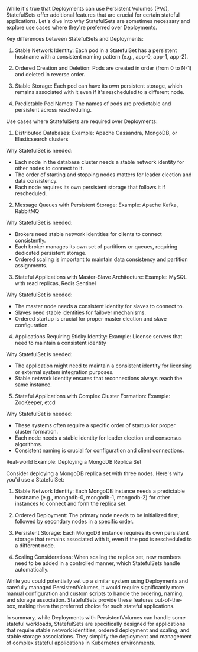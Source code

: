 While it's true that Deployments can use Persistent Volumes (PVs), StatefulSets offer additional features that are crucial for certain stateful applications. Let's dive into why StatefulSets are sometimes necessary and explore use cases where they're preferred over Deployments.

Key differences between StatefulSets and Deployments:

1. Stable Network Identity: Each pod in a StatefulSet has a persistent hostname with a consistent naming pattern (e.g., app-0, app-1, app-2).

2. Ordered Creation and Deletion: Pods are created in order (from 0 to N-1) and deleted in reverse order.

3. Stable Storage: Each pod can have its own persistent storage, which remains associated with it even if it's rescheduled to a different node.

4. Predictable Pod Names: The names of pods are predictable and persistent across rescheduling.

Use cases where StatefulSets are required over Deployments:

1. Distributed Databases:
Example: Apache Cassandra, MongoDB, or Elasticsearch clusters

Why StatefulSet is needed:
- Each node in the database cluster needs a stable network identity for other nodes to connect to it.
- The order of starting and stopping nodes matters for leader election and data consistency.
- Each node requires its own persistent storage that follows it if rescheduled.

2. Message Queues with Persistent Storage:
Example: Apache Kafka, RabbitMQ

Why StatefulSet is needed:
- Brokers need stable network identities for clients to connect consistently.
- Each broker manages its own set of partitions or queues, requiring dedicated persistent storage.
- Ordered scaling is important to maintain data consistency and partition assignments.

3. Stateful Applications with Master-Slave Architecture:
Example: MySQL with read replicas, Redis Sentinel

Why StatefulSet is needed:
- The master node needs a consistent identity for slaves to connect to.
- Slaves need stable identities for failover mechanisms.
- Ordered startup is crucial for proper master election and slave configuration.

4. Applications Requiring Sticky Identity:
Example: License servers that need to maintain a consistent identity

Why StatefulSet is needed:
- The application might need to maintain a consistent identity for licensing or external system integration purposes.
- Stable network identity ensures that reconnections always reach the same instance.

5. Stateful Applications with Complex Cluster Formation:
Example: ZooKeeper, etcd

Why StatefulSet is needed:
- These systems often require a specific order of startup for proper cluster formation.
- Each node needs a stable identity for leader election and consensus algorithms.
- Consistent naming is crucial for configuration and client connections.

Real-world Example: Deploying a MongoDB Replica Set

Consider deploying a MongoDB replica set with three nodes. Here's why you'd use a StatefulSet:

1. Stable Network Identity: Each MongoDB instance needs a predictable hostname (e.g., mongodb-0, mongodb-1, mongodb-2) for other instances to connect and form the replica set.

2. Ordered Deployment: The primary node needs to be initialized first, followed by secondary nodes in a specific order.

3. Persistent Storage: Each MongoDB instance requires its own persistent storage that remains associated with it, even if the pod is rescheduled to a different node.

4. Scaling Considerations: When scaling the replica set, new members need to be added in a controlled manner, which StatefulSets handle automatically.

While you could potentially set up a similar system using Deployments and carefully managed PersistentVolumes, it would require significantly more manual configuration and custom scripts to handle the ordering, naming, and storage association. StatefulSets provide these features out-of-the-box, making them the preferred choice for such stateful applications.

In summary, while Deployments with PersistentVolumes can handle some stateful workloads, StatefulSets are specifically designed for applications that require stable network identities, ordered deployment and scaling, and stable storage associations. They simplify the deployment and management of complex stateful applications in Kubernetes environments.
